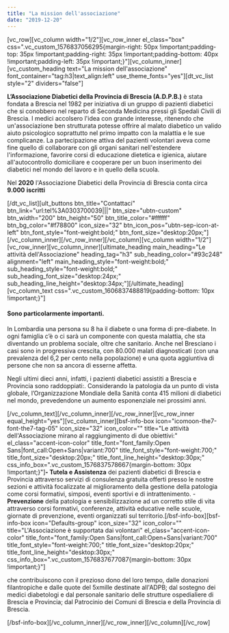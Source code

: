 ```yaml
---
title: "La mission dell'associazione"
date: "2019-12-20"
---
```


\[vc\_row\]\[vc\_column width="1/2"\]\[vc\_row\_inner el\_class="box" css=".vc\_custom\_1576837056295{margin-right: 50px !important;padding-top: 35px !important;padding-right: 35px !important;padding-bottom: 40px !important;padding-left: 35px !important;}"\]\[vc\_column\_inner\]\[vc\_custom\_heading text="La mission dell'associazione" font\_container="tag:h3|text\_align:left" use\_theme\_fonts="yes"\]\[dt\_vc\_list style="2" dividers="false"\]

**L’Associazione Diabetici della Provincia di Brescia (A.D.P.B.)** è stata fondata a Brescia nel 1982 per iniziativa di un gruppo di pazienti diabetici che si conobbero nel reparto di Seconda Medicina pressi gli Spedali Civili di Brescia. I medici accolsero l'idea con grande interesse, ritenendo che un'associazione ben strutturata potesse offrire al malato diabetico un valido aiuto psicologico soprattutto nel primo impatto con la malattia e le sue complicanze. La partecipazione attiva del pazienti volontari aveva come fine quello di collaborare con gli organi sanitari nell'estendere l'informazione, favorire corsi di educazione dietetica e igienica, aiutare all'autocontrollo domiciliare e cooperare per un buon inserimento dei diabetici nel mondo del lavoro e in quello della scuola.

Nel **2020** l'Associazione Diabetici della Provincia di Brescia conta circa   **9.000** **iscritti**

\[/dt\_vc\_list\]\[ult\_buttons btn\_title="Contattaci" btn\_link="url:tel%3A0303700039|||" btn\_size="ubtn-custom" btn\_width="200" btn\_height="50" btn\_title\_color="#ffffff" btn\_bg\_color="#f78800" icon\_size="32" btn\_icon\_pos="ubtn-sep-icon-at-left" btn\_font\_style="font-weight:bold;" btn\_font\_size="desktop:20px;"\]\[/vc\_column\_inner\]\[/vc\_row\_inner\]\[/vc\_column\]\[vc\_column width="1/2"\]\[vc\_row\_inner\]\[vc\_column\_inner\]\[ultimate\_heading main\_heading="Le attività dell'Associazione" heading\_tag="h3" sub\_heading\_color="#93c248" alignment="left" main\_heading\_style="font-weight:bold;" sub\_heading\_style="font-weight:bold;" sub\_heading\_font\_size="desktop:24px;" sub\_heading\_line\_height="desktop:34px;"\]\[/ultimate\_heading\]\[vc\_column\_text css=".vc\_custom\_1606837488819{padding-bottom: 10px !important;}"\]

#### Sono particolarmente importanti.

In Lombardia una persona su 8 ha il diabete o una forma di pre-diabete. In ogni famiglia c’è o ci sarà un componente con questa malattia, che sta diventando un problema sociale, oltre che sanitario. Anche nel Bresciano i casi sono in progressiva crescita, con 80.000 malati diagnosticati (con una prevalenza del 6,2 per cento nella popolazione) e una quota aggiuntiva di persone che non sa ancora di esserne affetta.

Negli ultimi dieci anni, infatti, i pazienti diabetici assistiti a Brescia e Provincia sono raddoppiati:. Considerando la patologia da un punto di vista globale, l’Organizzazione Mondiale della Sanità conta 415 milioni di diabetici nel mondo, prevedendone un aumento esponenziale nei prossimi anni.

\[/vc\_column\_text\]\[/vc\_column\_inner\]\[/vc\_row\_inner\]\[vc\_row\_inner equal\_height="yes"\]\[vc\_column\_inner\]\[bsf-info-box icon="icomoon-the7-font-the7-tag-05" icon\_size="32" icon\_color="" title="Le attività dell'Associazione mirano al raggiungimento di due obiettivi:" el\_class="accent-icon-color" title\_font="font\_family:Open Sans|font\_call:Open+Sans|variant:700" title\_font\_style="font-weight:700;" title\_font\_size="desktop:20px;" title\_font\_line\_height="desktop:30px;" css\_info\_box=".vc\_custom\_1576837578667{margin-bottom: 30px !important;}"\]**\- Tutela e Assistenza** dei pazienti diabetici di Brescia e Provincia attraverso servizi di consulenza gratuita offerti presso le nostre sezioni e attività focalizzate al miglioramento della gestione della patologia come corsi formativi, simposi, eventi sportivi e di intrattenimento. -**Prevenzione** della patologia e sensibilizzazione ad un corretto stile di vita attraverso corsi formativi, conferenze, attività educative nelle scuole, giornate di prevenzione, eventi organizzati sul territorio.\[/bsf-info-box\]\[bsf-info-box icon="Defaults-group" icon\_size="32" icon\_color="" title="L'Associazione è supportata dai volontari" el\_class="accent-icon-color" title\_font="font\_family:Open Sans|font\_call:Open+Sans|variant:700" title\_font\_style="font-weight:700;" title\_font\_size="desktop:20px;" title\_font\_line\_height="desktop:30px;" css\_info\_box=".vc\_custom\_1576837677087{margin-bottom: 30px !important;}"\]

che contribuiscono con il prezioso dono del loro tempo, dalle donazioni filantropiche e dalle quote del 5xmille destinate all'ADPB; dal sostegno dei medici diabetologi e dal personale sanitario delle strutture ospedialiere di Brescia e Provincia; dal Patrocinio dei Comuni di Brescia e della Provincia di Brescia.

\[/bsf-info-box\]\[/vc\_column\_inner\]\[/vc\_row\_inner\]\[/vc\_column\]\[/vc\_row\]
